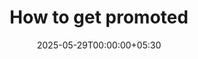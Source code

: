 ---
ext_url: https://spakhm.substack.com/p/how-to-get-promoted
title: "How to get promoted"
authors: [Slava Akhmechet]
tags: []
date: 2025-05-29T00:00:00+05:30
favorite: true
---